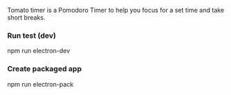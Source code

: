 Tomato timer is a Pomodoro Timer to help you focus for a set time and take short breaks.

### Run test (dev)

npm run electron-dev

### Create packaged app

npm run electron-pack

